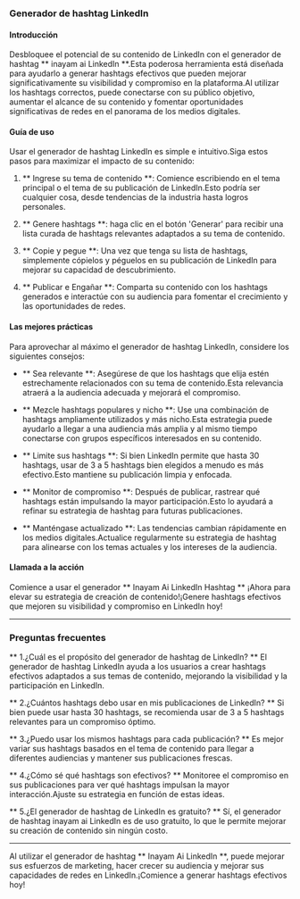 ### Generador de hashtag LinkedIn

#### Introducción
Desbloquee el potencial de su contenido de LinkedIn con el generador de hashtag ** inayam ai LinkedIn **.Esta poderosa herramienta está diseñada para ayudarlo a generar hashtags efectivos que pueden mejorar significativamente su visibilidad y compromiso en la plataforma.Al utilizar los hashtags correctos, puede conectarse con su público objetivo, aumentar el alcance de su contenido y fomentar oportunidades significativas de redes en el panorama de los medios digitales.

#### Guía de uso
Usar el generador de hashtag LinkedIn es simple e intuitivo.Siga estos pasos para maximizar el impacto de su contenido:

1. ** Ingrese su tema de contenido **: Comience escribiendo en el tema principal o el tema de su publicación de LinkedIn.Esto podría ser cualquier cosa, desde tendencias de la industria hasta logros personales.

2. ** Genere hashtags **: haga clic en el botón 'Generar' para recibir una lista curada de hashtags relevantes adaptados a su tema de contenido.

3. ** Copie y pegue **: Una vez que tenga su lista de hashtags, simplemente cópielos y péguelos en su publicación de LinkedIn para mejorar su capacidad de descubrimiento.

4. ** Publicar e Engañar **: Comparta su contenido con los hashtags generados e interactúe con su audiencia para fomentar el crecimiento y las oportunidades de redes.

#### Las mejores prácticas
Para aprovechar al máximo el generador de hashtag LinkedIn, considere los siguientes consejos:

- ** Sea relevante **: Asegúrese de que los hashtags que elija estén estrechamente relacionados con su tema de contenido.Esta relevancia atraerá a la audiencia adecuada y mejorará el compromiso.

- ** Mezcle hashtags populares y nicho **: Use una combinación de hashtags ampliamente utilizados y más nicho.Esta estrategia puede ayudarlo a llegar a una audiencia más amplia y al mismo tiempo conectarse con grupos específicos interesados ​​en su contenido.

- ** Limite sus hashtags **: Si bien LinkedIn permite que hasta 30 hashtags, usar de 3 a 5 hashtags bien elegidos a menudo es más efectivo.Esto mantiene su publicación limpia y enfocada.

- ** Monitor de compromiso **: Después de publicar, rastrear qué hashtags están impulsando la mayor participación.Esto lo ayudará a refinar su estrategia de hashtag para futuras publicaciones.

- ** Manténgase actualizado **: Las tendencias cambian rápidamente en los medios digitales.Actualice regularmente su estrategia de hashtag para alinearse con los temas actuales y los intereses de la audiencia.

#### Llamada a la acción
Comience a usar el generador ** Inayam Ai LinkedIn Hashtag ** ¡Ahora para elevar su estrategia de creación de contenido!¡Genere hashtags efectivos que mejoren su visibilidad y compromiso en LinkedIn hoy!

---

### Preguntas frecuentes

** 1.¿Cuál es el propósito del generador de hashtag de LinkedIn? **
El generador de hashtag LinkedIn ayuda a los usuarios a crear hashtags efectivos adaptados a sus temas de contenido, mejorando la visibilidad y la participación en LinkedIn.

** 2.¿Cuántos hashtags debo usar en mis publicaciones de LinkedIn? **
Si bien puede usar hasta 30 hashtags, se recomienda usar de 3 a 5 hashtags relevantes para un compromiso óptimo.

** 3.¿Puedo usar los mismos hashtags para cada publicación? **
Es mejor variar sus hashtags basados ​​en el tema de contenido para llegar a diferentes audiencias y mantener sus publicaciones frescas.

** 4.¿Cómo sé qué hashtags son efectivos? **
Monitoree el compromiso en sus publicaciones para ver qué hashtags impulsan la mayor interacción.Ajuste su estrategia en función de estas ideas.

** 5.¿El generador de hashtag de LinkedIn es gratuito? **
Sí, el generador de hashtag inayam ai LinkedIn es de uso gratuito, lo que le permite mejorar su creación de contenido sin ningún costo.

---

Al utilizar el generador de hashtag ** Inayam Ai LinkedIn **, puede mejorar sus esfuerzos de marketing, hacer crecer su audiencia y mejorar sus capacidades de redes en LinkedIn.¡Comience a generar hashtags efectivos hoy!